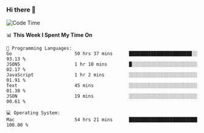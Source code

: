 ### Hi there 👋

<!--
**CrazyCollin/crazycollin** is a ✨ _special_ ✨ repository because its `README.md` (this file) appears on your GitHub profile.

Here are some ideas to get you started:

- 🔭 I’m currently working on ...
- 🌱 I’m currently learning ...
- 👯 I’m looking to collaborate on ...
- 🤔 I’m looking for help with ...
- 💬 Ask me about ...
- 📫 How to reach me: ...
- 😄 Pronouns: ...
- ⚡ Fun fact: ...
-->

<!--START_SECTION:waka-->
![Code Time](http://img.shields.io/badge/Code%20Time-4%2C734%20hrs%201%20min-blue)

📊 **This Week I Spent My Time On** 

```text
💬 Programming Languages: 
Go                       50 hrs 37 mins      ███████████████████████░░   93.13 % 
JSON5                    1 hr 10 mins        █░░░░░░░░░░░░░░░░░░░░░░░░   02.17 % 
JavaScript               1 hr 2 mins         ░░░░░░░░░░░░░░░░░░░░░░░░░   01.91 % 
Text                     45 mins             ░░░░░░░░░░░░░░░░░░░░░░░░░   01.38 % 
JSON                     19 mins             ░░░░░░░░░░░░░░░░░░░░░░░░░   00.61 % 

💻 Operating System: 
Mac                      54 hrs 21 mins      █████████████████████████   100.00 % 
```


<!--END_SECTION:waka-->
